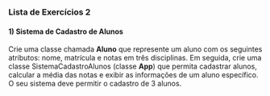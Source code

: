 
### Lista de Exercícios 2

#### 1) Sistema de Cadastro de Alunos
Crie uma classe chamada **Aluno** que represente um aluno com os seguintes atributos: nome, matrícula e notas em três disciplinas. Em seguida, crie uma classe SistemaCadastroAlunos (classe **App**) que permita cadastrar alunos, calcular a média das notas e exibir as informações de um aluno específico. O seu sistema deve permitir o cadastro de 3 alunos. 
